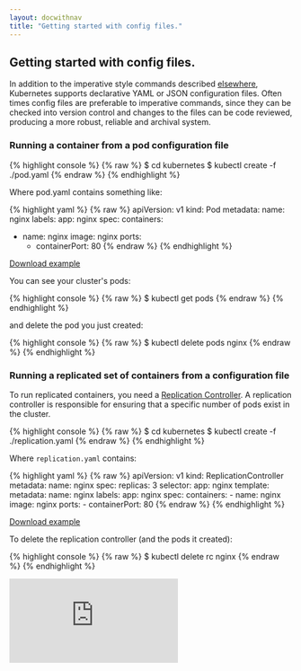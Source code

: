 ```yaml
---
layout: docwithnav
title: "Getting started with config files."
---
```

<!-- BEGIN MUNGE: UNVERSIONED_WARNING -->


<!-- END MUNGE: UNVERSIONED_WARNING -->

## Getting started with config files.

In addition to the imperative style commands described [elsewhere](simple-nginx.html), Kubernetes
supports declarative YAML or JSON configuration files.  Often times config files are preferable
to imperative commands, since they can be checked into version control and changes to the files
can be code reviewed, producing a more robust, reliable and archival system.

### Running a container from a pod configuration file

{% highlight console %}
{% raw %}
$ cd kubernetes
$ kubectl create -f ./pod.yaml
{% endraw %}
{% endhighlight %}

Where pod.yaml contains something like:

<!-- BEGIN MUNGE: EXAMPLE pod.yaml -->

{% highlight yaml %}
{% raw %}
apiVersion: v1
kind: Pod
metadata:
  name: nginx
  labels:
    app: nginx
spec:
  containers:
  - name: nginx
    image: nginx
    ports:
    - containerPort: 80
{% endraw %}
{% endhighlight %}

[Download example](pod.yaml?raw=true)
<!-- END MUNGE: EXAMPLE pod.yaml -->

You can see your cluster's pods:

{% highlight console %}
{% raw %}
$ kubectl get pods
{% endraw %}
{% endhighlight %}

and delete the pod you just created:

{% highlight console %}
{% raw %}
$ kubectl delete pods nginx
{% endraw %}
{% endhighlight %}

### Running a replicated set of containers from a configuration file

To run replicated containers, you need a [Replication Controller](replication-controller.html).
A replication controller is responsible for ensuring that a specific number of pods exist in the
cluster.

{% highlight console %}
{% raw %}
$ cd kubernetes
$ kubectl create -f ./replication.yaml
{% endraw %}
{% endhighlight %}

Where `replication.yaml` contains:

<!-- BEGIN MUNGE: EXAMPLE replication.yaml -->

{% highlight yaml %}
{% raw %}
apiVersion: v1
kind: ReplicationController
metadata:
  name: nginx
spec:
  replicas: 3
  selector:
    app: nginx
  template:
    metadata:
      name: nginx
      labels:
        app: nginx
    spec:
      containers:
      - name: nginx
        image: nginx
        ports:
        - containerPort: 80
{% endraw %}
{% endhighlight %}

[Download example](replication.yaml?raw=true)
<!-- END MUNGE: EXAMPLE replication.yaml -->

To delete the replication controller (and the pods it created):

{% highlight console %}
{% raw %}
$ kubectl delete rc nginx
{% endraw %}
{% endhighlight %}




<!-- BEGIN MUNGE: IS_VERSIONED -->
<!-- TAG IS_VERSIONED -->
<!-- END MUNGE: IS_VERSIONED -->


<!-- BEGIN MUNGE: GENERATED_ANALYTICS -->
[![Analytics](https://kubernetes-site.appspot.com/UA-36037335-10/GitHub/docs/user-guide/simple-yaml.md?pixel)]()
<!-- END MUNGE: GENERATED_ANALYTICS -->

